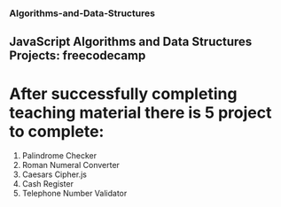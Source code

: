 ### Algorithms-and-Data-Structures
## JavaScript Algorithms and Data Structures Projects: freecodecamp
# After successfully completing  teaching material there is 5 project to complete:
1. Palindrome Checker
2. Roman Numeral Converter
3. Caesars Cipher.js
4. Cash Register
5. Telephone Number Validator

